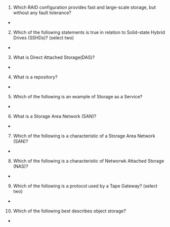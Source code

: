 1. Which RAID configuration provides fast and large-scale storage, but without any fault tolerance?

-

2. Which of the following statements is true in relation to Solid-state Hybrid Drives (SSHDs)? (select two)

-

3. What is Direct Attached Storage(DAS)?

-

4. What is a repository?

-

5. Which of the following is an example of Storage as a Service?

-

6. What is a Storage Area Network (SAN)?

-

7. Which of the following is a characteristic of a Storage Area Network (SAN)?

-

8. Which of the following is a characteristic of Networwk Attached Storage (NAS)?

-

9. Which of the following is a protocol used by a Tape Gateway? (select two)

-

10. Which of the following best describes object storage?

-
